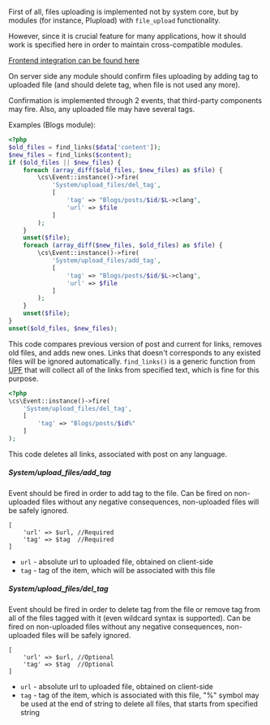 First of all, files uploading is implemented not by system core, but by modules (for instance, Plupload) with `file_upload` functionality.

However, since it is crucial feature for many applications, how it should work is specified here in order to maintain cross-compatible modules.

[Frontend integration can be found here](/docs/frontend-advanced/Files-uploading.md)

On server side any module should confirm files uploading by adding tag to uploaded file (and should delete tag, when file is not used any more).

Confirmation is implemented through 2 events, that third-party components may fire. Also, any uploaded file may have several tags.

Examples (Blogs module):
```php
<?php
$old_files = find_links($data['content']);
$new_files = find_links($content);
if ($old_files || $new_files) {
    foreach (array_diff($old_files, $new_files) as $file) {
        \cs\Event::instance()->fire(
            'System/upload_files/del_tag',
            [
                'tag' => "Blogs/posts/$id/$L->clang",
                'url' => $file
            ]
        );
    }
    unset($file);
    foreach (array_diff($new_files, $old_files) as $file) {
        \cs\Event::instance()->fire(
            'System/upload_files/add_tag',
            [
                'tag' => "Blogs/posts/$id/$L->clang",
                'url' => $file
            ]
        );
    }
    unset($file);
}
unset($old_files, $new_files);
```
This code compares previous version of post and current for links, removes old files, and adds new ones.
Links that doesn't corresponds to any existed files will be ignored automatically.
`find_links()` is a generic function from [UPF](https://github.com/nazar-pc/Useful-PHP-Functions) that will collect all of the links from specified text, which is fine for this purpose.

```php
<?php
\cs\Event::instance()->fire(
    'System/upload_files/del_tag',
    [
        'tag' => "Blogs/posts/$id%"
    ]
);
```
This code deletes all links, associated with post on any language.

##### System/upload_files/add_tag
Event should be fired in order to add tag to the file. Can be fired on non-uploaded files without any negative consequences, non-uploaded files will be safely ignored.
```
[
	'url' => $url, //Required
	'tag' => $tag  //Required
]
```

* `url` - absolute url to uploaded file, obtained on client-side
* `tag` - tag of the item, which will be associated with this file

##### System/upload_files/del_tag
Event should be fired in order to delete tag from the file or remove tag from all of the files tagged with it (even wildcard syntax is supported). Can be fired on non-uploaded files without any negative consequences, non-uploaded files will be safely ignored.
```
[
    'url' => $url, //Optional
    'tag' => $tag  //Optional
]
```

* `url` - absolute url to uploaded file, obtained on client-side
* `tag` - tag of the item, which is associated with this file, "%" symbol may be used at the end of string to delete all files, that starts from specified string
